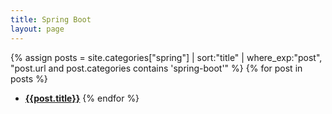```yaml
---
title: Spring Boot
layout: page
---
```


{% assign posts = site.categories["spring"] | sort:"title" | where_exp:"post", "post.url and post.categories contains 'spring-boot'" %}
{% for post in posts %}
- [**{{post.title}}**]({{post.url}})
{% endfor %}
  
